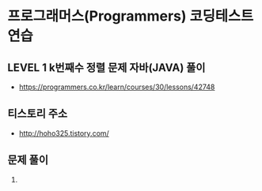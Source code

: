 # 프로그래머스(Programmers) 코딩테스트 연습
## LEVEL 1 k번째수 정렬 문제 자바(JAVA) 풀이
- https://programmers.co.kr/learn/courses/30/lessons/42748

## 티스토리 주소
- http://hoho325.tistory.com/



## 문제 풀이
1. 
